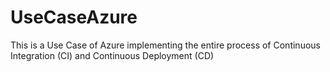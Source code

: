 # UseCaseAzure
This is a Use Case of Azure implementing the entire process of Continuous Integration (CI) and Continuous Deployment (CD)
